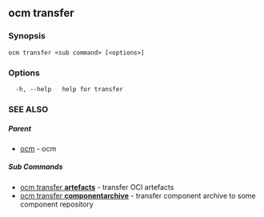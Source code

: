 ## ocm transfer



### Synopsis

```
ocm transfer <sub command> [<options>]
```

### Options

```
  -h, --help   help for transfer
```

### SEE ALSO

##### Parent

* [ocm](ocm.md)	 - ocm


##### Sub Commands

* [ocm transfer <b>artefacts</b>](ocm_transfer_artefacts.md)	 - transfer OCI artefacts
* [ocm transfer <b>componentarchive</b>](ocm_transfer_componentarchive.md)	 - transfer component archive to some component repository

